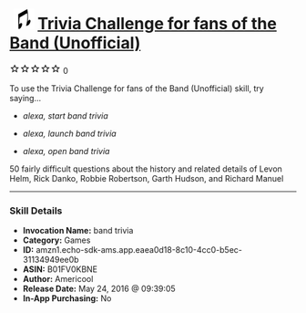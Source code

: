 # &nbsp;<img src="skill_icon" alt="Trivia Challenge for fans of the Band (Unofficial) icon" width="36"> [Trivia Challenge for fans of the Band (Unofficial)](http://alexa.amazon.com/#skills/amzn1.echo-sdk-ams.app.eaea0d18-8c10-4cc0-b5ec-31134949ee0b)
![0 stars](../../images/ic_star_border_black_18dp_1x.png)![0 stars](../../images/ic_star_border_black_18dp_1x.png)![0 stars](../../images/ic_star_border_black_18dp_1x.png)![0 stars](../../images/ic_star_border_black_18dp_1x.png)![0 stars](../../images/ic_star_border_black_18dp_1x.png) 0

To use the Trivia Challenge for fans of the Band (Unofficial) skill, try saying...

* *alexa, start band trivia*

* *alexa, launch band trivia*

* *alexa, open band trivia*

50 fairly difficult questions about the history and related details of Levon Helm, Rick Danko, Robbie Robertson, Garth Hudson, and Richard Manuel

***

### Skill Details

* **Invocation Name:** band trivia
* **Category:** Games
* **ID:** amzn1.echo-sdk-ams.app.eaea0d18-8c10-4cc0-b5ec-31134949ee0b
* **ASIN:** B01FV0KBNE
* **Author:** Americool
* **Release Date:** May 24, 2016 @ 09:39:05
* **In-App Purchasing:** No
